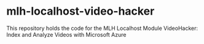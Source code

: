 # mlh-localhost-video-hacker
This repository holds the code for the MLH Localhost Module VideoHacker: Index and Analyze Videos with Microsoft Azure
